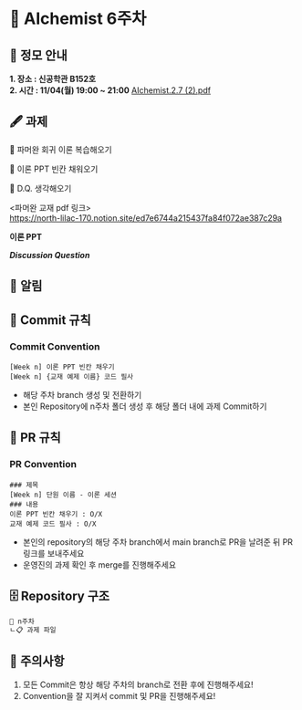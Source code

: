 
# 💠 AIchemist 6주차 

## 🌻 정모 안내
**1. 장소 : 신공학관 B152호**   
**2. 시간 : 11/04(월) 19:00 ~ 21:00**
[AIchemist.2.7 (2).pdf](https://github.com/user-attachments/files/17616424/AIchemist.2.7.2.pdf)

## 🖋 과제
💠 파머완 회귀 이론 복습해오기

💠 이론 PPT 빈칸 채워오기

💠 D.Q. 생각해오기

<파머완 교재 pdf 링크>   
https://north-lilac-170.notion.site/ed7e6744a215437fa84f072ae387c29a

**이론 PPT**   


***Discussion Question***



## 🚨 알림   


## 🌱 Commit 규칙   
### Commit Convention
    [Week n] 이론 PPT 빈칸 채우기
    [Week n] {교재 예제 이름} 코드 필사 
+ 해당 주차 branch 생성 및 전환하기 
+ 본인 Repository에 n주차 폴더 생성 후 해당 폴더 내에 과제 Commit하기   
## 🌱 PR 규칙          
### PR Convention
    ### 제목
    [Week n] 단원 이름 - 이론 세션
    ### 내용
    이론 PPT 빈칸 채우기 : O/X
    교재 예제 코드 필사 : O/X
+ 본인의 repository의 해당 주차 branch에서 main branch로 PR을 날려준 뒤 PR 링크를 보내주세요
+ 운영진의 과제 확인 후 merge를 진행해주세요 

## 🗄 Repository 구조
```bash
📁 n주차
ㄴ📋 과제 파일
```

## 🚨 주의사항   
1. 모든 Commit은 항상 해당 주차의 branch로 전환 후에 진행해주세요!
2. Convention을 잘 지켜서 commit 및 PR을 진행해주세요!
